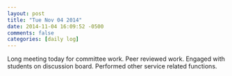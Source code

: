 ```yaml
---
layout: post
title: "Tue Nov 04 2014"
date: 2014-11-04 16:09:52 -0500
comments: false
categories: [daily log]
---
```


Long meeting today for committee work. Peer reviewed work. Engaged with students
on discussion board. Performed other service related functions.

